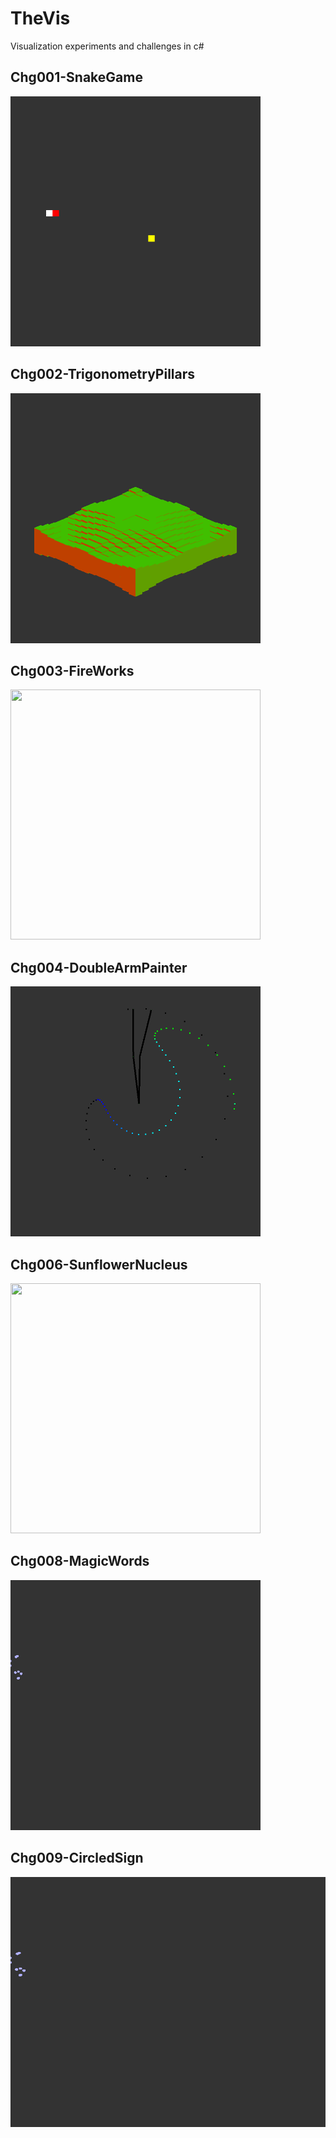 # TheVis
Visualization experiments and challenges in c#

## Chg001-SnakeGame
<img src="Demos/Chg001-SnakeGame.gif" width="400" height="400">

## Chg002-TrigonometryPillars
<img src="Demos/Chg002-TrigonometryPillars.gif" width="400" height="400">

## Chg003-FireWorks
<img src="Demos/Chg003-FireWorks.gif" width="400" height="400">

## Chg004-DoubleArmPainter
<img src="Demos/Chg004-DoubleArmPainter.gif" width="400" height="400">

## Chg006-SunflowerNucleus
<img src="Demos/Chg006-SunflowerNucleus.gif" width="400" height="400">

## Chg008-MagicWords
<img src="Demos/Chg008-MagicWords.gif" width="400" height="400">

## Chg009-CircledSign
<img src="Demos/Chg008-MagicWords.gif" width="1200" height="400">